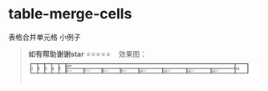 # table-merge-cells
表格合并单元格 小例子

> **如有帮助谢谢star**   :star::star::star::star::star: 
 
效果图：<img src="show/1.jpg">

